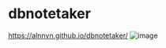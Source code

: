 # dbnotetaker
https://alnnvn.github.io/dbnotetaker/
![image](https://user-images.githubusercontent.com/108158031/176036473-860a6b37-860f-4c8c-9202-cf9be6ef071a.png)
